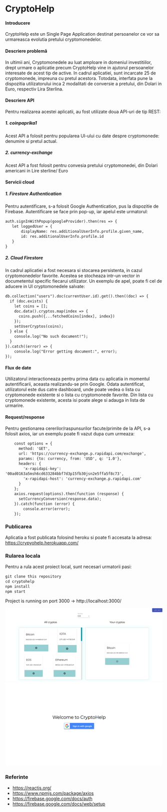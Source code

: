 # CryptoHelp

#### Introducere 
CryptoHelp este un Single Page Application destinat persoanelor ce vor sa urmareasca evolutia pretului cryptomonedelor.

#### Descriere problemă
In ultimii ani, Cryptomonedele au luat amploare in domeniul investitiilor, drept urmare o aplicatie precum CryptoHelp vine in ajutorul persoanelor interesate de acest tip de active. 
In cadrul aplicatiei, sunt incarcate 25 de cryptomonede, impreuna cu pretul acestora. Totodata, interfata pune la dispozitia utilizatorului inca 2 modalitati de conversie a pretului, din Dolari in Euro, respectiv Lira Sterlina. 

#### Descriere API 
Pentru realizarea acestei aplicatii, au fost utilizate doua API-uri de tip REST:
##### 1. coinpaprika1
Acest API a folosit pentru popularea UI-ului cu date despre cryptomonede: denumire si pretul actual. 

##### 2. currency-exchange
Acest API a fost folosit pentru convesia pretului cryptomonedei, din Dolari americani in Lire sterline/ Euro

#### Servicii cloud
##### 1. Firestore Authentication
Pentru autentificare, s-a folosit Google Authentication, pus la dispozitie de Firebase. Autentificare se face prin pop-up, iar apelul este urmatorul: 
```
auth.signInWithPopup(googleProvider).then(res => {
   let loggedUser = {
       displayName: res.additionalUserInfo.profile.given_name,
       id: res.additionalUserInfo.profile.id
   }
}
```

##### 2. Cloud Firestore
In cadrul aplicatiei a fost necesara si stocarea persistenta, in cazul cryptomonedelor favorite. Acestea se stocheaza intr-un vector in documetentul specific fiecarui utilizator. Un exemplu de apel, poate fi cel de aducere in UI cryptomonedele salvate: 
```
db.collection("users").doc(currentUser.id).get().then((doc) => {
  if (doc.exists) {
    let coins = [];
    doc.data().cryptos.map(index => {
      coins.push({...fetchedCoins[index], index})
    });
    setUserCryptos(coins);
  } else {
    console.log("No such document!");
  }
}).catch((error) => {
    console.log("Error getting document:", error);
});
```

#### Flux de date
Utilizatorul interactioneaza pentru prima data cu aplicatia in momentul autentificarii, aceasta realizandu-se prin Google. Odata autentificat, utilizatorul este dus catre dashboard, unde poate vedea o lista cu cryptomonede existente si o lista cu cryptomonede favorite. Din lista cu cryptomonede existente, acesta isi poate alege si adauga in lista de urmarire.

#### Request/response 
Pentru gestionarea cererilor/raspunsurilor facute/primite de la API, s-a folosit axios, iar un exemplu poate fi vazut dupa cum urmeaza: 
```
    const options = {
      method: 'GET',
      url: 'https://currency-exchange.p.rapidapi.com/exchange',
      params: {to: currency, from: 'USD', q: '1.0'},
      headers: {
        'x-rapidapi-key': '00ad0163a5msh6cd633284bbf7d3p15fb30jsn2e5ffa5f8c73',
        'x-rapidapi-host': 'currency-exchange.p.rapidapi.com'
      }
    };
    axios.request(options).then(function (response) {
      setCurrencyConversion(response.data);
    }).catch(function (error) {
        console.error(error);
    });
```

### Publicarea
Aplicatia a fost publicata folosind heroku si poate fi accesata la adresa: https://crypyohelp.herokuapp.com/

### Rularea locala
Pentru a rula acest proiect local, sunt necesari urmatorii pasi:
```
git clone this repository
cd cryptohelp
npm install
npm start
```
Project is running on port 3000 -> http://localhost:3000/

![Dashboard](https://github.com/comanmadalin/CryptoHelp/blob/main/Dashboard.png)
![Authentication](https://github.com/comanmadalin/CryptoHelp/blob/main/Auth.png)

### Referinte
- https://reactjs.org/
- https://www.npmjs.com/package/axios
- https://firebase.google.com/docs/auth
- https://firebase.google.com/docs/web/setup
